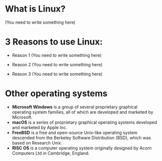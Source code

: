 # What is Linux?
(You need to write something here)
# 3 Reasons to use Linux:
* Reason 1 (You need to write something here)
* Reason 2 (You need to write something here)
* Reason 3 (You need to write something here)
# Other operating systems
* **Microsoft Windows** is a group of several proprietary graphical operating system families, all of which are developed and marketed by Microsoft. 
* **macOS** is a series of proprietary graphical operating systems developed and marketed by Apple Inc. 
* **FreeBSD** is a free and open-source Unix-like operating system descended from the Berkeley Software Distribution (BSD), which was based on Research Unix.
* **RISC OS** is a computer operating system originally designed by Acorn Computers Ltd in Cambridge, England. 
